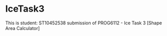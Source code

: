 # IceTask3

This is student: ST10452538 submission of PROG6112 - Ice Task 3 [Shape Area Calculator]
